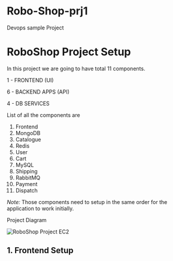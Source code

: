 # Robo-Shop-prj1
Devops sample Project


# RoboShop Project Setup 

In this project we are going to have total 11 components. 

1 - FRONTEND (UI)

6 - BACKEND APPS (API)

4 - DB SERVICES 

List of all the components are 

1. Frontend 
2. MongoDB 
3. Catalogue 
4. Redis 
5. User 
6. Cart 
7. MySQL 
8. Shipping 
9. RabbitMQ 
10. Payment 
11. Dispatch

*Note:* Those components need to setup in the same order for the application to work initially.

Project Diagram

![RoboShop Project EC2](diags/roboshop.jpg)

## 1. Frontend Setup 


